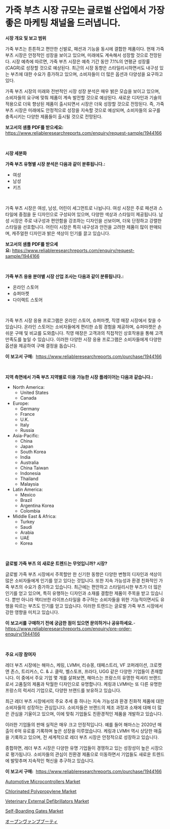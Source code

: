 <p><h1>가죽 부츠 시장 규모는 글로벌 산업에서 가장 좋은 마케팅 채널을 드러냅니다.</h1></p><p><strong>시장 개요 및 보고 범위</strong></p>
<p><p>가죽 부츠는 튼튼하고 편안한 신발로, 패션과 기능을 동시에 결합한 제품이다. 현재 가죽 부츠 시장은 안정적인 성장을 보이고 있으며, 미래에도 계속해서 성장할 것으로 전망된다. 시장 예측에 따르면, 가죽 부츠 시장은 예측 기간 동안 7.1%의 연평균 성장률(CAGR)로 성장할 것으로 예상된다. 최근의 시장 동향은 스타일리시하면서도 내구성 있는 부츠에 대한 수요가 증가하고 있으며, 소비자들이 더 많은 옵션과 다양성을 요구하고 있다.</p><p>가죽 부츠 시장의 미래와 전반적인 시장 성장 분석은 매우 밝은 모습을 보이고 있으며, 소비자들의 요구에 맞춰 제품이 계속 발전할 것으로 예상된다. 새로운 디자인과 기술의 적용으로 더욱 향상된 제품이 출시되면서 시장은 더욱 성장할 것으로 전망된다. 즉, 가죽 부츠 시장은 미래에도 안정적으로 성장을 지속할 것으로 예상되며, 소비자들의 요구를 충족시키는 다양한 제품들이 출시될 것으로 전망된다.</p></p>
<p><strong>보고서의 샘플 PDF를 받으세요:</strong> <a href="https://www.reliableresearchreports.com/enquiry/request-sample/1944166">https://www.reliableresearchreports.com/enquiry/request-sample/1944166</a></p>
<p>&nbsp;</p>
<p><strong>시장 세분화</strong></p>
<p><strong>가죽 부츠 유형별 시장 분석은 다음과 같이 분류됩니다.:</strong></p>
<p><ul><li>여성</li><li>남성</li><li>키즈</li></ul></p>
<p>&nbsp;</p>
<p><p>가죽 부츠 시장은 여성, 남성, 어린이 세그먼트로 나뉩니다. 여성 시장은 주로 패션과 스타일에 중점을 둔 디자인으로 구성되어 있으며, 다양한 색상과 스타일이 제공됩니다. 남성 시장은 주로 내구성과 편안함을 강조하는 디자인을 선보이며, 더욱 단정하고 강렬한 스타일을 선호합니다. 어린이 시장은 특히 내구성과 안전을 고려한 제품이 많이 판매되며, 캐주얼한 디자인과 밝은 색상이 인기를 끌고 있습니다.</p></p>
<p><strong>보고서의 샘플 PDF를 받으세요:</strong>&nbsp;<a href="https://www.reliableresearchreports.com/enquiry/request-sample/1944166">https://www.reliableresearchreports.com/enquiry/request-sample/1944166</a></p>
<p>&nbsp;</p>
<p><strong> 가죽 부츠 응용 분야별 시장 산업 조사는 다음과 같이 분류됩니다.:</strong></p>
<p><ul><li>온라인 스토어</li><li>슈퍼마켓</li><li>다이렉트 스토어</li></ul></p>
<p>&nbsp;</p>
<p><p>가죽 부츠 시장 응용 프로그램은 온라인 스토어, 슈퍼마켓, 직영 매장 시장에서 찾을 수 있습니다. 온라인 스토어는 소비자들에게 편리한 쇼핑 경험을 제공하며, 슈퍼마켓은 손쉬운 구매 및 비교를 도와줍니다. 직영 매장은 고객과의 직접적인 상호작용을 통해 고객 만족도를 높일 수 있습니다. 이러한 다양한 시장 응용 프로그램은 소비자들에게 다양한 옵션을 제공하여 구매 결정을 돕습니다.</p></p>
<p><strong>이 보고서 구매:</strong>&nbsp; <a href="https://www.reliableresearchreports.com/purchase/1944166">https://www.reliableresearchreports.com/purchase/1944166</a></p>
<p>&nbsp;</p>
<p><strong>지역 측면에서 가죽 부츠 지역별로 이용 가능한 시장 플레이어는 다음과 같습니다.:</strong></p>
<p><ul>
    <li>
        North America:
        <ul>
            <li>United States</li>
            <li>Canada</li>
        </ul>
    </li>
    <li>
        Europe:
        <ul>
            <li>Germany</li>
            <li>France</li>
            <li>U.K.</li>
            <li>Italy</li>
            <li>Russia</li>
        </ul>
    </li>
    <li>
        Asia-Pacific:
        <ul>
            <li>China</li>
            <li>Japan</li>
            <li>South Korea</li>
            <li>India</li>
            <li>Australia</li>
            <li>China Taiwan</li>
            <li>Indonesia</li>
            <li>Thailand</li>
            <li>Malaysia</li>
        </ul>
    </li>
    <li>
        Latin America:
        <ul>
            <li>Mexico</li>
            <li>Brazil</li>
            <li>Argentina Korea</li>
            <li>Colombia</li>
        </ul>
    </li>
    <li>
        Middle East & Africa:
        <ul>
            <li>Turkey</li>
            <li>Saudi</li>
            <li>Arabia</li>
            <li>UAE</li>
            <li>Korea</li>
        </ul>
    </li>
    </ul></p>
<p>&nbsp;</p>
<p><strong>글로벌 가죽 부츠 의 새로운 트렌드는 무엇입니까? 시장?</strong></p>
<p><p>글로벌 가죽 부츠 시장에서 주목할만 한 신기한 동향은 다양한 변형의 디자인과 색상이 많은 소비자들에게 인기를 얻고 있다는 것입니다. 또한 지속 가능성과 환경 친화적인 가죽 부츠의 수요가 증가하고 있습니다. 최근에는 편안하고 스타일리시한 부츠가 더 많은 인기를 얻고 있으며, 특히 유행하는 디자인과 소재를 결합한 제품이 주목을 받고 있습니다. 뿐만 아니라 액티브한 라이프스타일을 추구하는 소비자들을 위한 기능적이면서도 유행을 따르는 부츠도 인기를 얻고 있습니다. 이러한 트렌드는 글로벌 가죽 부츠 시장에서 강한 영향을 미치고 있습니다.</p></p>
<p><strong>이 보고서를 구매하기 전에 궁금한 점이 있으면 문의하거나 공유하세요.</strong>- <a href="https://www.reliableresearchreports.com/enquiry/pre-order-enquiry/1944166">https://www.reliableresearchreports.com/enquiry/pre-order-enquiry/1944166</a></p>
<p>&nbsp;</p>
<p><strong>주요 시장 참여자</strong></p>
<p><p>레더 부츠 시장에는 해마스, 케링, LVMH, 리슈몽, 태페스트리, VF 코퍼레이션, 크로켓 앤 존스, 트리커스, C. & J. 클락, 벨스토프, 프라다, UGG 같은 다양한 기업들이 존재합니다. 이 중에서 주요 기업 몇 개를 살펴보면, 해마스는 프랑스의 유명한 럭셔리 브랜드로서 고품질의 제품과 탁월한 디자인으로 유명합니다. 케링과 LVMH는 또 다른 유명한 프랑스의 럭셔리 기업으로, 다양한 브랜드를 보유하고 있습니다.</p><p>최근 레더 부츠 시장에서의 주요 추세 중 하나는 지속 가능성과 환경 친화적 제품에 대한 소비자들의 성장하는 관심입니다. 소비자들은 브랜드의 제조 과정과 소재에 대해 더 많은 관심을 기울이고 있으며, 이에 맞춰 기업들도 친환경적인 제품을 개발하고 있습니다.</p><p>이러한 기업들의 판매 실적은 매우 크고 안정적입니다. 예를 들어 해마스는 2020년 매출이 6억 유로를 기록하며 높은 성장을 이루었습니다. 케링과 LVMH 역시 상당한 매출을 기록하고 있으며, 전 세계적으로 레더 부츠 시장은 안정적으로 성장하고 있습니다.</p><p>종합하면, 레더 부츠 시장은 다양한 유명 기업들이 경쟁하고 있는 성장성이 높은 시장으로 평가됩니다. 소비자들의 관심이 친환경 제품으로 이동하면서 기업들도 새로운 트렌드에 발맞추며 지속적인 혁신을 추구하고 있습니다.</p></p>
<p><strong>이 보고서 구매:</strong>&nbsp;&nbsp;<a href="https://www.reliableresearchreports.com/purchase/1944166">https://www.reliableresearchreports.com/purchase/1944166</a></p>
<p><p><a href="https://github.com/nicoletavirag/Market-Research-Report-List-2/blob/main/automotive-microcontrollers-market.md">Automotive Microcontrollers Market</a></p><p><a href="https://military-diascia-e68.notion.site/Chlorinated-Polypropylene-Market-Size-Growth-Outlook-from-2024-to-2031-projecting-at-Market-s-Tren-f58ca2356cc34e94ae0e04fa1105864b">Chlorinated Polypropylene Market</a></p><p><a href="https://view.publitas.com/reportprime-1/veterinary-external-defibrillators-market-share-market-new-trends-analysis-report-by-type-by-application-by-end-use-by-region-and-segment-forecasts-2023-2030/">Veterinary External Defibrillators Market</a></p><p><a href="https://view.publitas.com/reportprime-1/self-boarding-gates-market-challenges-opportunities-and-growth-drivers-and-major-market-players-forecasted-for-period-from-2023-2030/">Self-Boarding Gates Market</a></p><p><a href="https://github.com/oqxogxyvqe90775/Market-Research-Report-List-1/blob/main/6644629187536.md">オープンヴァンプブーティ</a></p></p>
